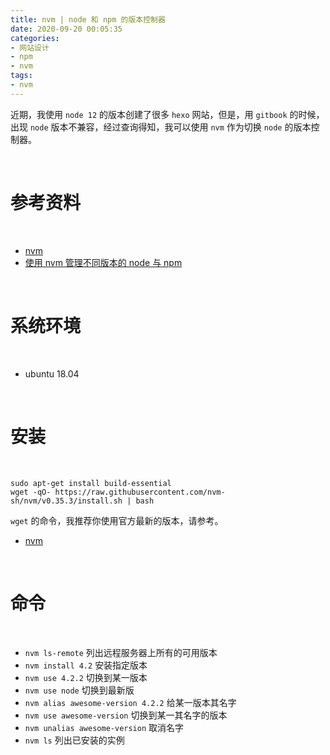 ```yaml
---
title: nvm | node 和 npm 的版本控制器
date: 2020-09-20 00:05:35
categories:
- 网站设计
- npm
- nvm
tags:
- nvm
---
```

近期，我使用 `node 12` 的版本创建了很多 `hexo` 网站，但是，用 `gitbook` 的时候，出现 `node` 版本不兼容，经过查询得知，我可以使用 `nvm` 作为切换 `node` 的版本控制器。

<!-- more -->

<br/>

# 参考资料

<br/>

- [nvm](https://github.com/nvm-sh/nvm#install-script)
- [使用 nvm 管理不同版本的 node 与 npm](https://www.runoob.com/w3cnote/nvm-manager-node-versions.html)

<br/>

# 系统环境

<br/>

- ubuntu 18.04

<br/>

# 安装

<br/>

	sudo apt-get install build-essential
	wget -qO- https://raw.githubusercontent.com/nvm-sh/nvm/v0.35.3/install.sh | bash

`wget` 的命令，我推荐你使用官方最新的版本，请参考。

- [nvm](https://github.com/nvm-sh/nvm#install-script)

<br/>

# 命令

<br/>

- `nvm ls-remote` 列出远程服务器上所有的可用版本
- `nvm install 4.2` 安装指定版本
- `nvm use 4.2.2` 切换到某一版本
- `nvm use node` 切换到最新版
- `nvm alias awesome-version 4.2.2` 给某一版本其名字
- `nvm use awesome-version` 切换到某一其名字的版本
- `nvm unalias awesome-version` 取消名字
- `nvm ls` 列出已安装的实例
